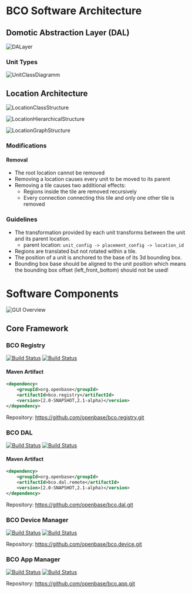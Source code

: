 # BCO Software Architecture

## Domotic Abstraction Layer (DAL)

![DALayer](/images/DALayer.png)

### Unit Types

![UnitClassDiagramm](/images/UnitClassDiagramm.png)

## Location Architecture

![LocationClassStructure](/images/LocationArchitecture_ClassStructure.png)

![LocationHierarchicalStructure](/images/LocationArchitecture_HierarchicalStructure.png)

![LocationGraphStructure](/images/LocationArchitecture_GraphStructure.png)

### Modifications

#### Removal

* The root location cannot be removed
* Removing a location causes every unit to be moved to its parent
* Removing a tile causes two additional effects:
   * Regions inside the tile are removed recursively
   * Every connection connecting this tile and only one other tile is removed

### Guidelines

* The transformation provided by each unit transforms between the unit and its parent location.
    * parent location: ```unit_config -> placement_config -> location_id```
* Regions are translated but not rotated within a tile.
* The position of a unit is anchored to the base of its 3d bounding box.
* Bounding box base should be aligned to the unit position which means the bounding box offset (left_front_bottom) should not be used!

# Software Components

![GUI Overview](/images/BCO_Architecture_Paramite.png)

## Core Framework

### BCO Registry
[![Build Status](https://travis-ci.org/openbase/bco.registry.svg?branch=master)](https://travis-ci.org/openbase/bco.registry?branch=master)
[![Build Status](https://travis-ci.org/openbase/bco.registry.svg?branch=latest-stable)](https://travis-ci.org/openbase/bco.registry?branch=latest-stable)

#### Maven Artifact
```xml
<dependency>
    <groupId>org.openbase</groupId>
    <artifactId>bco.registry</artifactId>
    <version>[2.0-SNAPSHOT,2.1-alpha)</version>
</dependency>
```

Repository: <https://github.com/openbase/bco.registry.git>

### BCO DAL
[![Build Status](https://travis-ci.org/openbase/bco.dal.svg?branch=master)](https://travis-ci.org/openbase/bco.dal?branch=master)
[![Build Status](https://travis-ci.org/openbase/bco.dal.svg?branch=latest-stable)](https://travis-ci.org/openbase/bco.dal?branch=latest-stable)

#### Maven Artifact
```xml
<dependency>
    <groupId>org.openbase</groupId>
    <artifactId>bco.dal.remote</artifactId>
    <version>[2.0-SNAPSHOT,2.1-alpha)</version>
</dependency>
```

Repository: <https://github.com/openbase/bco.dal.git>

### BCO Device Manager
[![Build Status](https://travis-ci.org/openbase/bco.device.svg?branch=master)](https://travis-ci.org/openbase/bco.device?branch=master)
[![Build Status](https://travis-ci.org/openbase/bco.device.svg?branch=latest-stable)](https://travis-ci.org/openbase/bco.device?branch=latest-stable)

Repository: <https://github.com/openbase/bco.device.git>

### BCO App Manager
[![Build Status](https://travis-ci.org/openbase/bco.app.svg?branch=master)](https://travis-ci.org/openbase/bco.app?branch=master)
[![Build Status](https://travis-ci.org/openbase/bco.app.svg?branch=latest-stable)](https://travis-ci.org/openbase/bco.app?branch=latest-stable)

Repository: <https://github.com/openbase/bco.app.git>
